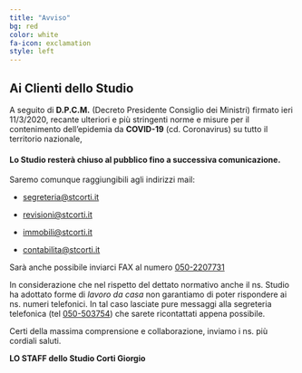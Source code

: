 ```yaml
---
title: "Avviso"
bg: red
color: white
fa-icon: exclamation
style: left
---
```


## Ai Clienti dello Studio

A seguito di **D.P.C.M.** (Decreto Presidente Consiglio dei Ministri) firmato ieri 11/3/2020, recante ulteriori e più stringenti norme e misure per il contenimento dell’epidemia da **COVID-19** (cd. Coronavirus) su tutto il territorio nazionale,

#### Lo Studio resterà chiuso al pubblico fino a successiva comunicazione.

Saremo comunque raggiungibili agli indirizzi mail:

- [segreteria@stcorti.it](mailto:segreteria@stcorti.it)

- [revisioni@stcorti.it](mailto:revisioni@stcorti.it)

- [immobili@stcorti.it](mailto:immobili@stcorti.it)

- [contabilita@stcorti.it](mailto:contabilita@stcorti.it)

Sarà anche possibile inviarci FAX al numero [050-2207731](tel:0502207731)

In considerazione che nel rispetto del dettato normativo anche il ns. Studio ha adottato forme di _lavoro da casa_ non garantiamo di poter rispondere ai ns. numeri telefonici. In tal caso lasciate pure messaggi alla segreteria telefonica (tel [050-503754](tel:050503754)) che sarete ricontattati appena possibile.

Certi della massima comprensione e collaborazione, inviamo i ns. più cordiali saluti.

**LO STAFF dello Studio Corti Giorgio**
